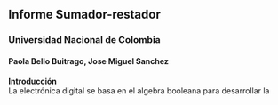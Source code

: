 ## Informe Sumador-restador
### Universidad Nacional de Colombia 
#### Paola Bello Buitrago, Jose Miguel Sanchez
**Introducción**\
La electrónica digital se basa en el algebra booleana para desarrollar la 
